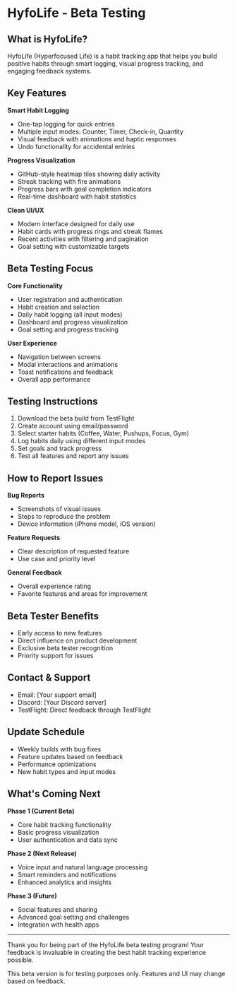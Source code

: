 # HyfoLife - Beta Testing

## What is HyfoLife?

HyfoLife (Hyperfocused Life) is a habit tracking app that helps you build positive habits through smart logging, visual progress tracking, and engaging feedback systems.

## Key Features

**Smart Habit Logging**
- One-tap logging for quick entries
- Multiple input modes: Counter, Timer, Check-in, Quantity
- Visual feedback with animations and haptic responses
- Undo functionality for accidental entries

**Progress Visualization**
- GitHub-style heatmap tiles showing daily activity
- Streak tracking with fire animations
- Progress bars with goal completion indicators
- Real-time dashboard with habit statistics

**Clean UI/UX**
- Modern interface designed for daily use
- Habit cards with progress rings and streak flames
- Recent activities with filtering and pagination
- Goal setting with customizable targets

## Beta Testing Focus

**Core Functionality**
- User registration and authentication
- Habit creation and selection
- Daily habit logging (all input modes)
- Dashboard and progress visualization
- Goal setting and progress tracking

**User Experience**
- Navigation between screens
- Modal interactions and animations
- Toast notifications and feedback
- Overall app performance

## Testing Instructions

1. Download the beta build from TestFlight
2. Create account using email/password
3. Select starter habits (Coffee, Water, Pushups, Focus, Gym)
4. Log habits daily using different input modes
5. Set goals and track progress
6. Test all features and report any issues

## How to Report Issues

**Bug Reports**
- Screenshots of visual issues
- Steps to reproduce the problem
- Device information (iPhone model, iOS version)

**Feature Requests**
- Clear description of requested feature
- Use case and priority level

**General Feedback**
- Overall experience rating
- Favorite features and areas for improvement

## Beta Tester Benefits

- Early access to new features
- Direct influence on product development
- Exclusive beta tester recognition
- Priority support for issues

## Contact & Support

- Email: [Your support email]
- Discord: [Your Discord server]
- TestFlight: Direct feedback through TestFlight

## Update Schedule

- Weekly builds with bug fixes
- Feature updates based on feedback
- Performance optimizations
- New habit types and input modes

## What's Coming Next

**Phase 1 (Current Beta)**
- Core habit tracking functionality
- Basic progress visualization
- User authentication and data sync

**Phase 2 (Next Release)**
- Voice input and natural language processing
- Smart reminders and notifications
- Enhanced analytics and insights

**Phase 3 (Future)**
- Social features and sharing
- Advanced goal setting and challenges
- Integration with health apps

---

Thank you for being part of the HyfoLife beta testing program! Your feedback is invaluable in creating the best habit tracking experience possible.

This beta version is for testing purposes only. Features and UI may change based on feedback.
